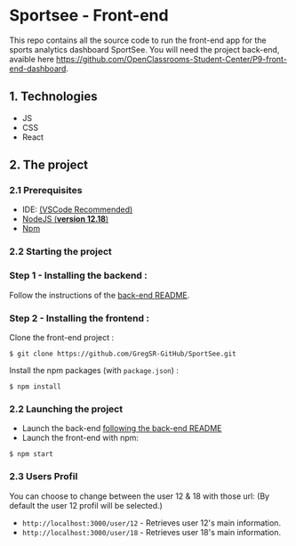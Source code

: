 # Sportsee - Front-end

This repo contains all the source code to run the front-end app for the sports analytics dashboard SportSee.
You will need the project back-end, avaible here https://github.com/OpenClassrooms-Student-Center/P9-front-end-dashboard.

## 1. Technologies

- JS
- CSS 
- React

## 2. The project

### 2.1 Prerequisites

- IDE: [(VSCode Recommended)](https://code.visualstudio.com/)
- [NodeJS (**version 12.18**)](https://nodejs.org/en/)
- [Npm](https://www.npmjs.com/)

### 2.2 Starting the project

### Step 1 - Installing the backend :

Follow the instructions of the [back-end README](https://github.com/OpenClassrooms-Student-Center/P9-front-end-dashboard).

### Step 2 - Installing the frontend :

Clone the front-end project :
```
$ git clone https://github.com/GregSR-GitHub/SportSee.git
```

Install the npm packages (with `package.json`) :
```
$ npm install
```

### 2.2 Launching the project

- Launch the back-end [following the back-end README](https://github.com/OpenClassrooms-Student-Center/P9-front-end-dashboard)
- Launch the front-end with npm:
```
$ npm start
```

### 2.3 Users Profil

You can choose to change between the user 12 & 18 with those url:
(By default the user 12 profil will be selected.)

- `http://localhost:3000/user/12` - Retrieves user 12's main information.
- `http://localhost:3000/user/18` - Retrieves user 18's main information.


